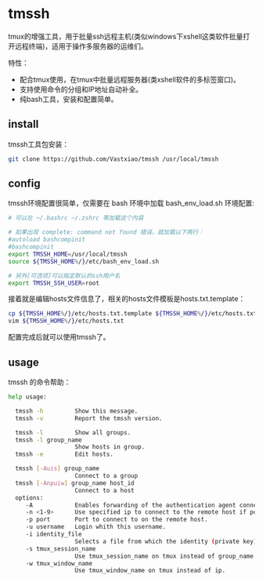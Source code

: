 # tmssh

tmux的增强工具，用于批量ssh远程主机(类似windows下xshell这类软件批量打开远程终端)，适用于操作多服务器的运维们。

特性：

* 配合tmux使用，在tmux中批量远程服务器(类xshell软件的多标签窗口)。
* 支持使用命令的分组和IP地址自动补全。
* 纯bash工具，安装和配置简单。

## install

tmssh工具包安装：

```bash
git clone https://github.com/Vastxiao/tmssh /usr/local/tmssh

```

## config

tmssh环境配置很简单，仅需要在 bash 环境中加载 bash_env_load.sh 环境配置:

```bash
# 可以在 ~/.bashrc ~/.zshrc 等加载这个内容

# 如果出现 complete: command not found 错误，就加载以下两行：
#autoload bashcompinit
#bashcompinit
export TMSSH_HOME=/usr/local/tmssh
source ${TMSSH_HOME%/}/etc/bash_env_load.sh

# 另外[可选项]可以指定默认的ssh用户名
export TMSSH_SSH_USER=root
```

接着就是编辑hosts文件信息了，相关的hosts文件模板是hosts.txt.template：

```bash
cp ${TMSSH_HOME%/}/etc/hosts.txt.template ${TMSSH_HOME%/}/etc/hosts.txt
vim ${TMSSH_HOME%/}/etc/hosts.txt
```

配置完成后就可以使用tmssh了。

## usage

tmssh 的命令帮助：

```bash
help usage:

  tmssh -h         Show this message.
  tmssh -v         Report the tmssh version.

  tmssh -l         Show all groups.
  tmssh -l group_name
                   Show hosts in group.
  tmssh -e         Edit hosts.

  tmssh [-Auis] group_name
                   Connect to a group
  tmssh [-Anpuiw] group_name host_id
                   Connect to a host
  options:
     -A            Enables forwarding of the authentication agent connection.
     -n <1-9>      Use specified ip to connect to the remote host if possible.
     -p port       Port to connect to on the remote host.
     -u username   Login whith this username.
     -i identity_file
                   Selects a file from which the identity (private key) for public key authentication is read.
     -s tmux_session_name
                   Use tmux_session_name on tmux instead of group_name.
     -w tmux_window_name
                   Use tmux_window_name on tmux instead of ip.
```
